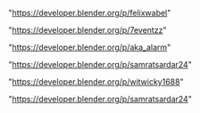 "https://developer.blender.org/p/felixwabel"

"https://developer.blender.org/p/7eventzz"

"https://developer.blender.org/p/aka_alarm"

"https://developer.blender.org/p/samratsardar24"

 
"https://developer.blender.org/p/witwicky1688"


"https://developer.blender.org/p/samratsardar24"


 
